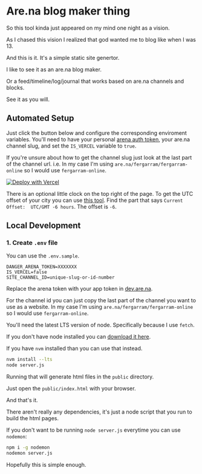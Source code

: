 # Are.na blog maker thing

So this tool kinda just appeared on my mind one night as a vision.

As I chased this vision I realized that god wanted me to blog like when I was 13.

And this is it. It's a simple static site genertor.

I like to see it as an are.na blog maker.

Or a feed/timeline/log/journal that works based on are.na channels and blocks.

See it as you will.

## Automated Setup

Just click the button below and configure the corresponding enviroment variables. You'll need to have your personal [arena auth token](https://dev.are.na/), your are.na channel slug, and set the `IS_VERCEL` variable to `true`.

If you're unsure about how to get the channel slug just look at the last part of the channel url. i.e. In my case I'm using `are.na/fergarram/fergarram-online` so I would use `fergarram-online`.

[![Deploy with Vercel](https://vercel.com/button)](https://vercel.com/new/clone?repository-url=https%3A%2F%2Fgithub.com%2FFergarram%2Ffergarram.online&env=DANGER_ARENA_TOKEN,SITE_CHANNEL_ID,IS_VERCEL&envDescription=API%20keys%20and%20other%20configuration%20variables%20needed%20for%20setting%20up%20your%20page.&envLink=https%3A%2F%2Fgithub.com%2FFergarram%2Ffergarram.online&project-name=arena-blog&repository-name=arena-blog&demo-url=https%3A%2F%2Ffergarram.online)

There is an optional little clock on the top right of the page. To get the UTC offset of your city you can use [this tool](https://www.timeanddate.com/time/zone/mexico/mexico-city). Find the part that says `Current Offset:	UTC/GMT -6 hours`. The offset is `-6`.


## Local Development

### 1. Create `.env` file

You can use the `.env.sample`.

```
DANGER_ARENA_TOKEN=XXXXXXX
IS_VERCEL=false
SITE_CHANNEL_ID=unique-slug-or-id-number
```

Replace the arena token with your app token in [dev.are.na](https://dev.are.na/).

For the channel id you can just copy the last part of the channel you want to use as a website. In my case I'm using `are.na/fergarram/fergarram-online` so I would use `fergarram-online`.

You'll need the latest LTS version of node. Specifically because I use `fetch`.

If you don't have node installed you can [download it here](https://nodejs.org/en/download).

If you have `nvm` installed than you can use that instead.

```bash
nvm install --lts
node server.js
```

Running that will generate html files in the `public` directory.

Just open the `public/index.html` with your browser.

And that's it.

There aren't really any dependencies, it's just a node script that you run to build the html pages.

If you don't want to be running `node server.js` everytime you can use `nodemon`:

```bash
npm i -g nodemon
nodemon server.js
```

Hopefully this is simple enough.
